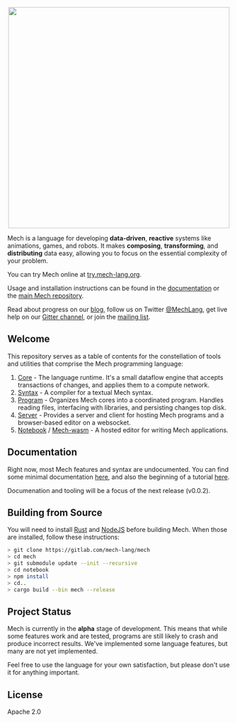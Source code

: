 <p align="center">
  <img width="500px" src="http://mech-lang.org/img/logo.png">
</p>

Mech is a language for developing **data-driven**, **reactive** systems like animations, games, and robots. It makes **composing**, **transforming**, and **distributing** data easy, allowing you to focus on the essential complexity of your problem. 

You can try Mech online at [try.mech-lang.org](http://try.mech-lang.org).

Usage and installation instructions can be found in the [documentation](http://mech-lang.org/page/learn/) or the [main Mech repository](https://github.com/mech-lang/mech).

Read about progress on our [blog](http://mech-lang.org/blog/), follow us on Twitter [@MechLang](https://twitter.com/MechLang), get live help on our [Gitter channel](https://gitter.im/mech-lang/community), or join the [mailing list](https://groups.google.com/forum/#!forum/mechtalk).


## Welcome

This repository serves as a table of contents for the constellation of tools and utilities that comprise the Mech programming language:

1. [Core](https://gitlab.com/mech-lang/core) - The language runtime. It's a small dataflow engine that accepts transactions of changes, and applies them to a compute network.  
2. [Syntax](https://gitlab.com/mech-lang/syntax) - A compiler for a textual Mech syntax.
3. [Program](https://gitlab.com/mech-lang/program) - Organizes Mech cores into a coordinated program. Handles reading files, interfacing with libraries, and persisting changes top disk.
4. [Server](https://gitlab.com/mech-lang/server) - Provides a server and client for hosting Mech programs and a browser-based editor on a websocket.
5. [Notebook](https://gitlab.com/mech-lang/notebook) / [Mech-wasm](https://github.com/mech-lang/wasm) - A hosted editor for writing Mech applications.

## Documentation

Right now, most Mech features and syntax are undocumented. You can find some minimal documentation [here](http://docs.mech-lang.org), and also the beginning of a tutorial [here](https://github.com/mech-lang/mech/blob/master/examples/tutorial.mec).

Documenation and tooling will be a focus of the next release (v0.0.2).

## Building from Source

You will need to install [Rust](https://www.rust-lang.org/learn/get-started) and [NodeJS](https://nodejs.org/) before building Mech. When those are installed, follow these instructions:

```bash
> git clone https://gitlab.com/mech-lang/mech
> cd mech
> git submodule update --init --recursive
> cd notebook
> npm install
> cd..
> cargo build --bin mech --release
```

## Project Status

Mech is currently in the **alpha** stage of development. This means that while some features work and are tested, programs are still likely to crash and produce incorrect results. We've implemented some language features, but many are not yet implemented.

Feel free to use the language for your own satisfaction, but please don't use it for anything important.

## License

Apache 2.0